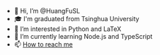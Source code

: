 - 👋 Hi, I’m @HuangFuSL
- 🎓 I'm graduated from Tsinghua University
- 👀 I’m interested in Python and LaTeX
- 🌱 I’m currently learning Node.js and TypeScript
- 📫 [How to reach me](mailto:huangfusl@outlook.com)

<!---
HuangFuSL/HuangFuSL is a ✨ special ✨ repository because its `README.md` (this file) appears on your GitHub profile.
You can click the Preview link to take a look at your changes.
--->

